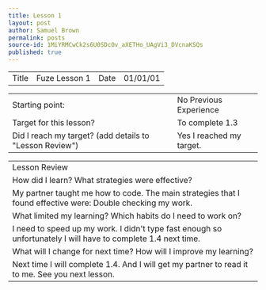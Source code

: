 ```yaml
---
title: Lesson 1
layout: post
author: Samuel Brown
permalink: posts
source-id: 1MiYRMCwCk2s6U0SDcOv_aXETHo_UAgVi3_DVcnaKSQs
published: true
---
```

<table>
  <tr>
    <td>Title</td>
    <td>Fuze Lesson 1</td>
    <td>Date</td>
    <td>01/01/01</td>
  </tr>
</table>


<table>
  <tr>
    <td>Starting point:</td>
    <td>No Previous Experience</td>
  </tr>
  <tr>
    <td>Target for this lesson?</td>
    <td>To complete 1.3</td>
  </tr>
  <tr>
    <td>Did I reach my target? 
(add details to "Lesson Review")</td>
    <td>Yes I reached my target.</td>
  </tr>
</table>


<table>
  <tr>
    <td>Lesson Review</td>
  </tr>
  <tr>
    <td>How did I learn? What strategies were effective? </td>
  </tr>
  <tr>
    <td>My partner taught me how to code. The main strategies that I found effective were:
Double checking my work. </td>
  </tr>
  <tr>
    <td>What limited my learning? Which habits do I need to work on? </td>
  </tr>
  <tr>
    <td>I need to speed up my work. I didn't type fast enough so unfortunately I will have to complete 1.4 next time.</td>
  </tr>
  <tr>
    <td>What will I change for next time? How will I improve my learning?</td>
  </tr>
  <tr>
    <td>Next time I will complete 1.4. And I will get my partner to read it to me. See you next lesson.</td>
  </tr>
</table>



